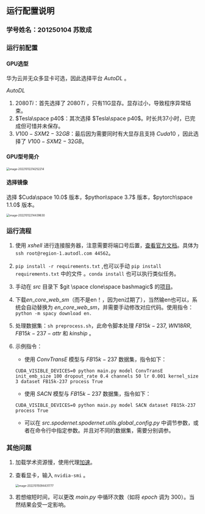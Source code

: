 ## 运行配置说明

### 学号姓名：201250104 苏致成



### 运行前配置

#### GPU选型

华为云并无众多显卡可选，因此选择平台 $AutoDL$ 。

$AutoDL$

1. $2080Ti$：首先选择了 $2080Ti$ ，只有11G显存。显存过小，导致程序异常结束。
2. $Tesla\space p40$：其次选择 $Tesla\space p40$。时长共37小时，已完成但可惜并未保存。
3. $V100-SXM2-32GB$：最后因为需要同时有大显存且支持 $Cuda10$ ，因此选择了 $V100-SXM2-32GB$。



#### GPU型号简介

<img src="C:\Users\Dudu\AppData\Roaming\Typora\typora-user-images\image-20221012214252214.png" alt="image-20221012214252214" style="zoom: 50%;" />

#### 选择镜像

选择 $Cuda\space 10.0$ 版本，$python\space 3.7$ 版本，$pytorch\space 1.1.0$ 版本。 

<img src="C:\Users\Dudu\AppData\Roaming\Typora\typora-user-images\image-20221012214439630.png" alt="image-20221012214439630" style="zoom:50%;" />



### 运行流程

1. 使用 $xshell$ 进行连接服务器，注意需要将端口号后置，[查看官方文档](https://www.autodl.com/docs/xshell/)。具体为 `ssh root@region-1.autodl.com 44562​`。

2. `pip install -r requirements.txt` ,也可以手动 `pip install requirements.txt`​ 中的文件  。`conda install` 也可以执行类似任务。

3. 手动在 $src$ 目录下 $git \space clone\space bashmagic$ 的[项目](https://github.com/TimDettmers/bashmagic)。

4. 下载$en\_core\_web\_sm$（而不是en！，因为en过期了），当然输en也可以，系统会自动替换为 $en\_core\_web\_sm$，并需要手动修改对应代码。使用指令： `python -m spacy download en.`

5. 处理数据集：`sh preprocess.sh`，此命令脚本处理 $FB15k-237$, $WN18RR$, $FB15k-237-attr$ 和 $kinship$ 。

6. 示例指令：

   + 使用 $ConvTransE$ 模型与 $FB15k-237$ 数据集，指令如下：

   ```shell
   CUDA_VISIBLE_DEVICES=0 python main.py model ConvTransE init_emb_size 100 dropout_rate 0.4 channels 50 lr 0.001 kernel_size 3 dataset FB15k-237 process True
   ```

   + 使用 $SACN$ 模型与 $FB15k-237$ 数据集，指令如下：

   ```shell
   CUDA_VISIBLE_DEVICES=0 python main.py model SACN dataset FB15k-237 process True
   ```

   + 可以在 $src.spodernet.spodernet.utils.global\_config.py$ 中调节参数，或者在命令行中指定参数。并且对不同的数据集，需要分别调参。
     

### 其他问题

1. 加载学术资源慢，使用代理[加速](https://www.autodl.com/docs/network_turbo/)。

2. 查看显卡，输入 `nvidia-smi​` 。

   <img src="C:\Users\Dudu\AppData\Roaming\Typora\typora-user-images\image-20221015094431777.png" alt="image-20221015094431777" style="zoom: 50%;" />

3. 若想缩短时间，可以更改 $main.py$ 中循环次数（如将 $epoch$ 调为 300）。当然结果会受一定影响。









